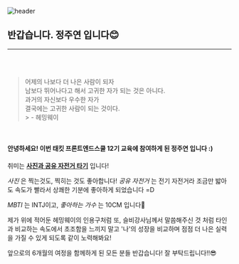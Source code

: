 ![header](https://capsule-render.vercel.app/api?type=cylinder&color=ADC2A9&fontColor=FEF5ED&height=250&section=header&text=About_ME&fontSize=90)

## 반갑습니다. 정주연 입니다😊

---

</br>
</br>

> 어제의 나보다 더 나은 사람이 되자 </br>
> 남보다 뛰어나다고 해서 고귀한 자가 되는 것은 아니다. </br>
> 과거의 자신보다 우수한 자가 </br>
> 결국에는 고귀한 사람이 되는 것이다.</br> > \- 헤밍웨이

</br>

#### 안녕하세요! 이번 태킷 프론트엔드스쿨 12기 교육에 참여하게 된 **정주연** 입니다 :) </br>

취미는 <u>**사진과 공유 자전거 타기**</u> 입니다! </br>

_사진_ 은 찍는것도, 찍히는 것도 좋아합니다! _공유 자전거_ 는 전기 자전거라 조금만 밟아도 속도가 빨라서 상쾌한 기분에 좋아하게 되었습니다 =D </br>

_MBTI_ 는 INTJ이고, _좋아하는 가수_ 는 10CM 입니다🫶</br>

제가 위에 적어둔 헤밍웨이의 인용구처럼 또, 슬비강사님께서 말씀해주신 것 처럼 타인과 비교하는 속도에서 초조함을 느끼지 말고 '나'의 성장을 비교하며 점점 더 나은 실력을 가질 수 있게 되도록 같이 노력해봐요!

앞으로의 6개월의 여정을 함께하게 된 모든 분들 반갑습니다! 잘 부탁드립니다!!😎
